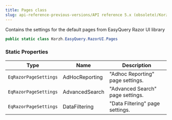 ```yaml
---
title: Pages class
slug: api-reference-previous-versions/API reference 5.x (obsolete)/Korzh.EasyQuery.RazorUI namespace/pages-class
---
```



Contains the settings for the default pages from EasyQuery Razor UI library
```csharp
public static class Korzh.EasyQuery.RazorUI.Pages

```

### Static Properties

| Type | Name | Description | 
| --- | --- | --- | 
| `EqRazorPageSettings` | AdHocReporting | "Adhoc Reporting" page settings. | 
| `EqRazorPageSettings` | AdvancedSearch | "Advanced Search" page settings. | 
| `EqRazorPageSettings` | DataFiltering | "Data Filtering" page settings. |